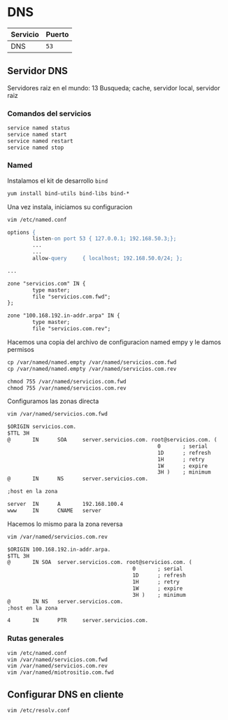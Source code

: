 # DNS

| Servicio | Puerto |
| -------- | ------ |
| DNS      | `53`   |

## Servidor DNS

Servidores raiz en el mundo: 13
Busqueda; cache, servidor local, servidor raiz

### Comandos del servicios

```apache
service named status
service named start
service named restart
service named stop
```

### Named

Instalamos el kit de desarrollo `bind`

```apache
yum install bind-utils bind-libs bind-*
```

Una vez instala, iniciamos su configuracion

```apache
vim /etc/named.conf
```

```apache
options {
        listen-on port 53 { 127.0.0.1; 192.168.50.3;};
        ...
        ...
        allow-query     { localhost; 192.168.50.0/24; };

...

zone "servicios.com" IN {
        type master;
        file "servicios.com.fwd";
};

zone "100.168.192.in-addr.arpa" IN {
        type master;
        file "servicios.com.rev";
```

Hacemos una copia del archivo de configuracion named empy y le damos permisos

```apache
cp /var/named/named.empty /var/named/servicios.com.fwd
cp /var/named/named.empty /var/named/servicios.com.rev

chmod 755 /var/named/servicios.com.fwd
chmod 755 /var/named/servicios.com.rev
```

Configuramos las zonas directa

```apache
vim /var/named/servicios.com.fwd
```

```apache
$ORIGIN servicios.com.
$TTL 3H
@       IN      SOA     server.servicios.com. root@servicios.com. (
                                                0       ; serial
                                                1D      ; refresh
                                                1H      ; retry
                                                1W      ; expire
                                                3H )    ; minimum
@       IN      NS      server.servicios.com.

;host en la zona

server  IN      A       192.168.100.4
www     IN      CNAME   server
```

Hacemos lo mismo para la zona reversa

```apache
vim /var/named/servicios.com.rev
```

```apache
$ORIGIN 100.168.192.in-addr.arpa.
$TTL 3H
@       IN SOA  server.servicios.com. root@servicios.com. (
                                        0       ; serial
                                        1D      ; refresh
                                        1H      ; retry
                                        1W      ; expire
                                        3H )    ; minimum
@       IN NS   server.servicios.com.
;host en la zona

4       IN      PTR     server.servicios.com.
```

### Rutas generales

```apache
vim /etc/named.conf
vim /var/named/servicios.com.fwd
vim /var/named/servicios.com.rev
vim /var/named/miotrositio.com.fwd
```

## Configurar DNS en cliente

```apache
vim /etc/resolv.conf
```

